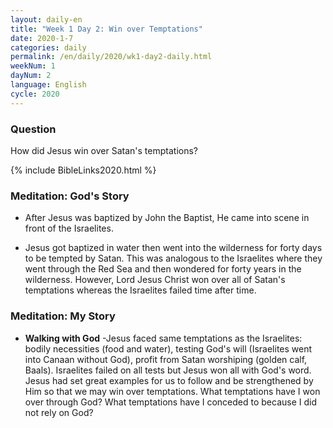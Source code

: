 ```yaml
---
layout: daily-en
title: "Week 1 Day 2: Win over Temptations"
date: 2020-1-7 
categories: daily
permalink: /en/daily/2020/wk1-day2-daily.html
weekNum: 1
dayNum: 2
language: English
cycle: 2020
---
```


### Question     
How did Jesus win over Satan's temptations?

{% include BibleLinks2020.html %} 

### Meditation: God's Story   
+ After Jesus was baptized by John the Baptist, He came into scene in front of the Israelites. 

+ Jesus got baptized in water then went into the wilderness for forty days to be tempted by Satan. This was analogous to the Israelites where they went through the Red Sea and then wondered for forty years in the wilderness. However, Lord Jesus Christ won over all of Satan's temptations whereas the Israelites failed time after time. 

### Meditation: My Story   
+ **Walking with God** -Jesus faced same temptations as the Israelites: bodily necessities (food and water), testing God's will (Israelites went into Canaan without God), profit from Satan worshiping (golden calf, Baals). Israelites failed on all tests but Jesus won all with God's word. Jesus had set great examples for us to follow and be strengthened by Him so that we may win over temptations. What temptations have I won over through God? What temptations have I conceded to because I did not rely on God? 
